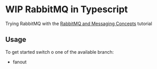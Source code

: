 # WIP RabbitMQ in Typescript
Trying RabbitMQ with the [RabbitMQ and Messaging Concepts](https://www.udemy.com/course/rabbitmq-and-messaging-concepts/) tutorial

## Usage
To get started switch o one of the available branch:
- fanout

